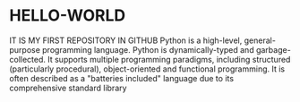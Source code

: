 # HELLO-WORLD
IT IS MY FIRST REPOSITORY IN GITHUB
Python is a high-level, general-purpose programming language. 
Python is dynamically-typed and garbage-collected. 
It supports multiple programming paradigms, including structured (particularly procedural), object-oriented and functional programming.
It is often described as a "batteries included" language due to its comprehensive standard library
